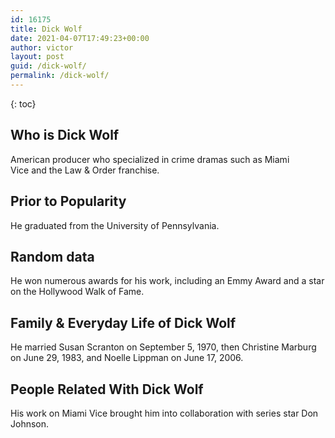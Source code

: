 ```yaml
---
id: 16175
title: Dick Wolf
date: 2021-04-07T17:49:23+00:00
author: victor
layout: post
guid: /dick-wolf/
permalink: /dick-wolf/
---
```



{: toc}


## Who is Dick Wolf



American producer who specialized in crime dramas such as Miami Vice and the Law & Order franchise.

                
                
                
## Prior to Popularity



He graduated from the University of Pennsylvania.

                
                
                
## Random data



He won numerous awards for his work, including an Emmy Award and a star on the Hollywood Walk of Fame.

                
                
                
## Family & Everyday Life of Dick Wolf



He married Susan Scranton on September 5, 1970, then Christine Marburg on June 29, 1983, and Noelle Lippman on June 17, 2006.

                
                
                
## People Related With Dick Wolf



His work on Miami Vice brought him into collaboration with series star Don Johnson.

                
              
            
          
          
          
